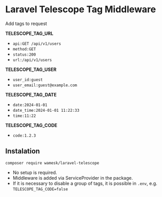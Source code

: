 # Laravel Telescope Tag Middleware

Add tags to request

**TELESCOPE_TAG_URL**
- `api:GET /api/v1/users`
- `method:GET`
- `status:200`
- `url:/api/v1/users`

**TELESCOPE_TAG_USER**
- `user_id:guest`
- `user_email:guest@example.com`

**TELESCOPE_TAG_DATE**
- `date:2024-01-01`
- `date_time:2024-01-01 11:22:33`
- `time:11:22`

**TELESCOPE_TAG_CODE**
- `code:1.2.3`

## Instalation

```shell
composer require wamesk/laravel-telescope
```

- No setup is required.
- Middleware is added via ServiceProvider in the package.
- If it is necessary to disable a group of tags, it is possible in `.env`, e.g. `TELESCOPE_TAG_CODE=false` 
